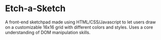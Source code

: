 # Etch-a-Sketch
A front-end sketchpad made using HTML/CSS/Javascript to let users draw on a customizable 16x16 grid with different colors and styles. Uses a core understanding of DOM manipulation skills.
